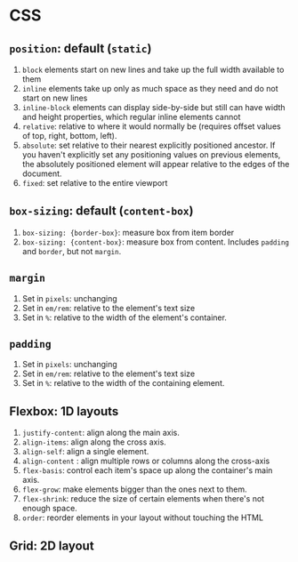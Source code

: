 # CSS

## `position`: default (`static`)

1. `block`  elements start on new lines and take up the full width available to them
1. `inline`  elements take up only as much space as they need and do not start on new lines
1. `inline-block`  elements can display side-by-side but still can have width and height properties, which regular inline elements cannot
1. `relative`: relative to where it would normally be (requires offset values of top, right, bottom, left).
1. `absolute`: set relative to their nearest explicitly positioned ancestor. If you haven't explicitly set any positioning values on previous elements, the absolutely positioned element will appear relative to the edges of the document.
1. `fixed`: set relative to the entire viewport

## `box-sizing`: default (`content-box`)

1. `box-sizing: {border-box}`: measure box from item border
1. `box-sizing: {content-box}`: measure box from content. Includes `padding` and `border`, but not `margin`.

## `margin`

1. Set in `pixels`: unchanging
1. Set in `em/rem`: relative to the element's text size
1. Set in `%`: relative to the width of the element's container.

## `padding`

1. Set in `pixels`: unchanging
1. Set in `em/rem`: relative to the element's text size
1. Set in `%`: relative to the width of the containing element.

## Flexbox: 1D layouts

1. `justify-content`: align along the main axis.
1. `align-items`: align along the cross axis.
1. `align-self`: align a single element.
1. `align-content`  : align multiple rows or columns along the cross-axis
1. `flex-basis`: control each item's space up along the container's main axis.
1. `flex-grow`: make elements bigger than the ones next to them.
1. `flex-shrink`: reduce the size of certain elements when there's not enough space.
1. `order`: reorder elements in your layout without touching the HTML

## Grid: 2D layout
